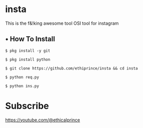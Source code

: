 # insta
This is the f&amp;!king awesome tool OSI tool for instagram 
## • How To Install



`$ pkg install -y git`

`$ pkg install python`

`$ git clone https://github.com/ethiprince/insta && cd insta`

`$ python req.py`

`$ python ins.py`

# Subscribe
https://youtube.com/@ethicalprince



